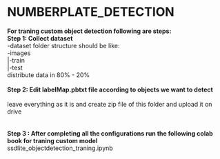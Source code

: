 # NUMBERPLATE_DETECTION

<b>For traning custom object detection following are steps:</b><br>
<b>Step 1: Collect dataset</b><br>
-dataset folder structure should be like:<br>
-images<br>
       |-train<br>
       |-test  <br>
distribute data in 80% - 20%
<br>
<br>
<b>Step 2: Edit labelMap.pbtxt file according to objects we want to detect</b><br>
<br>
leave everything as it is and create zip file of this folder and upload it on drive<br>
<br>
<br>
<b>Step 3 : After completing all the configurations run the following colab book for traning custom model</b><br> 
ssdlite_objectdetection_traning.ipynb
